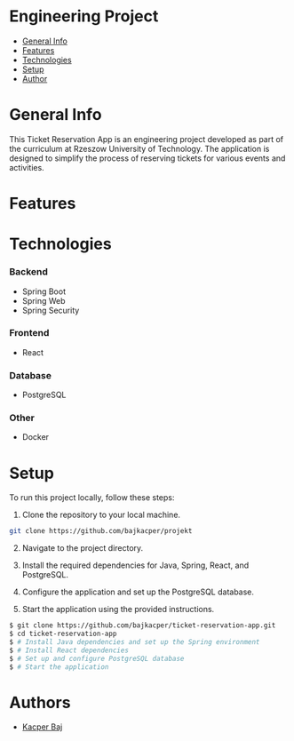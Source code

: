 # Engineering Project
* [General Info](#general-info)
* [Features](#features)
* [Technologies](#technologies)
* [Setup](#setup)
* [Author](#authors)

# General Info
This Ticket Reservation App is an engineering project developed as part of the curriculum at Rzeszow University of Technology. The application is designed to simplify the process of reserving tickets for various events and activities.

# Features


# Technologies
### Backend
* Spring Boot
* Spring Web
* Spring Security
### Frontend
* React
### Database
* PostgreSQL
### Other
* Docker

# Setup
To run this project locally, follow these steps:

1. Clone the repository to your local machine.
```bash
git clone https://github.com/bajkacper/projekt
```
2. Navigate to the project directory.

3. Install the required dependencies for Java, Spring, React, and PostgreSQL.
4. Configure the application and set up the PostgreSQL database.
5. Start the application using the provided instructions.

```bash
$ git clone https://github.com/bajkacper/ticket-reservation-app.git
$ cd ticket-reservation-app
$ # Install Java dependencies and set up the Spring environment
$ # Install React dependencies
$ # Set up and configure PostgreSQL database
$ # Start the application
```
# Authors
* [Kacper Baj](https://www.github.com/bajkacper)